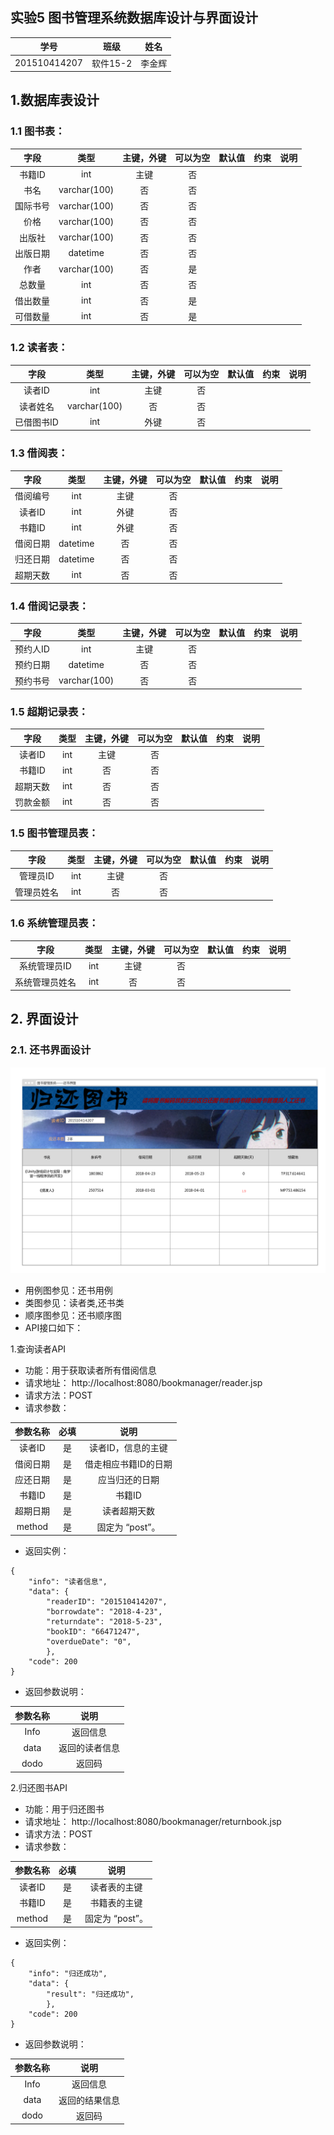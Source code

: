 ## 实验5 图书管理系统数据库设计与界面设计

|学号|班级|姓名|
|:---------------:|:------------:|:------------:|
|201510414207|软件15-2|李金辉|



## 1.数据库表设计
### 1.1 图书表：

|字段 |类型 |主键，外键 |可以为空 |默认值|约束|说明|
|:-------:|:-------------:|:------:|:----:|:---:|:----:|:-----|
|书籍ID|int|主键    |否| | | |
|书名|varchar(100)|否    |否| | | |
|国际书号|varchar(100)| 否  |否| | | |
|价格|varchar(100)|  否  |否|  |  |  |  
|出版社|varchar(100)| 否 |否| | | |
|出版日期|datetime|   否 |否| | | |
|作者|varchar(100)| 否  |是|  |  |  |  
|总数量|int| 否 |否| | | |
|借出数量|int|   否|是|  |  |  |  
|可借数量|int|   否|是|  |  |  | 

### 1.2 读者表：

|字段 |类型 |主键，外键 |可以为空 |默认值|约束|说明|
|:-------:|:-------------:|:------:|:----:|:---:|:----:|:-----|
|读者ID|int|主键    |否| | | |
|读者姓名|varchar(100)|     否   |否| | | |
|已借图书ID|int|  外键  |否|  |  |  |  

### 1.3 借阅表：

|字段 |类型 |主键，外键 |可以为空 |默认值|约束|说明|
|:-------:|:-------------:|:------:|:----:|:---:|:----:|:-----|
|借阅编号|int|主键    |否| | | |
|读者ID|int|外键   |否| | | |
|书籍ID|int|外键   |否| | | |
|借阅日期|datetime|否|否 | | |
|归还日期|datetime|否| 否| | |
|超期天数|int|否| 否| | |

### 1.4 借阅记录表：

|字段 |类型 |主键，外键 |可以为空 |默认值|约束|说明|
|:-------:|:-------------:|:------:|:----:|:---:|:----:|:-----|
|预约人ID|int|主键    |否| | | |
|预约日期|datetime|     否   |否| | | |
|预约书号|varchar(100)|  否 |否|  |  |  |  

### 1.5 超期记录表：

|字段 |类型 |主键，外键 |可以为空 |默认值|约束|说明|
|:-------:|:-------------:|:------:|:----:|:---:|:----:|:-----|
|读者ID|int|主键    |否| | | |
|书籍ID|int|     否   |否| | | |
|超期天数|int|  否 |否|  |  |  | 
|罚款金额|int|  否 |否|  |  |  | 

### 1.5 图书管理员表：

|字段 |类型 |主键，外键 |可以为空 |默认值|约束|说明|
|:-------:|:-------------:|:------:|:----:|:---:|:----:|:-----|
|管理员ID|int|主键    |否| | | |
|管理员姓名|int|     否   |否| | | |

### 1.6 系统管理员表：

|字段 |类型 |主键，外键 |可以为空 |默认值|约束|说明|
|:-------:|:-------------:|:------:|:----:|:---:|:----:|:-----|
|系统管理员ID|int|主键    |否| | | |
|系统管理员姓名|int|     否   |否| | | |





## 2. 界面设计
### 2.1. 还书界面设计

  
![](bookmanager.png)
- 用例图参见：还书用例
- 类图参见：读者类,还书类
- 顺序图参见：还书顺序图
- API接口如下：  

1.查询读者API
- 功能：用于获取读者所有借阅信息
- 请求地址： http://localhost:8080/bookmanager/reader.jsp
- 请求方法：POST
- 请求参数：

|参数名称|必填|说明|
|:-------:|:-------------: | :----------:|
|读者ID|是|读者ID，信息的主键 |
|借阅日期|是|借走相应书籍ID的日期|
|应还日期|是|应当归还的日期|
|书籍ID|是|书籍ID|
|超期日期|是|读者超期天数|
|method|是|固定为 “post”。|


- 返回实例：
```
{
    "info": "读者信息",
    "data": {
        "readerID": "201510414207",
        "borrowdate": "2018-4-23",
        "returndate": "2018-5-23",
        "bookID": "66471247",
        "overdueDate": "0",
        },
    "code": 200
}
```
- 返回参数说明：
    
|参数名称|说明|
|:-------:|:-------------: |
|Info|返回信息|
|data|返回的读者信息|
|dodo|返回码|

2.归还图书API
- 功能：用于归还图书
- 请求地址： http://localhost:8080/bookmanager/returnbook.jsp
- 请求方法：POST
- 请求参数：

|参数名称|必填|说明|
|:-------:|:-------------: | :----------:|
|读者ID|是|读者表的主键 |
|书籍ID|是|书籍表的主键 |
|method|是|固定为 “post”。|

- 返回实例：
```
{
    "info": "归还成功",
    "data": {
        "result": "归还成功",
        },
    "code": 200
}
```
- 返回参数说明：
    
|参数名称|说明|
|:-------:|:-------------: |
|Info|返回信息|
|data|返回的结果信息|
|dodo|返回码|
